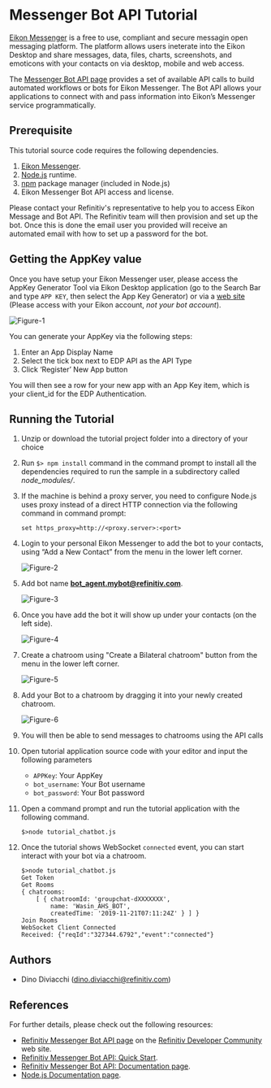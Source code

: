 # Messenger Bot API Tutorial

[Eikon Messenger](https://www.refinitiv.com/en/products/eikon-trading-software/eikon-messenger-securemessaging) is a free to use, compliant and secure messagin open messaging platform.  The platform allows users ineterate into the Eikon Desktop and share messages, data, files, charts, screenshots, and emoticons with your contacts on via desktop, mobile and web access.

The [Messenger Bot API page](https://developers.refinitiv.com/messenger-api) provides a set of available API calls to build automated workflows or bots for Eikon Messenger. The Bot API allows your applications to connect with and pass information
into Eikon’s Messenger service programmatically.

## Prerequisite
This tutorial source code requires the following dependencies.
1. [Eikon Messenger](https://www.refinitiv.com/en/products/eikon-trading-software/eikon-messenger-securemessaging).
2. [Node.js](https://nodejs.org/en/) runtime.
3. [npm](https://www.npmjs.com/) package manager (included in Node.js)
4. Eikon Messenger Bot API access and license.

Please contact your Refinitiv's representative to help you to access Eikon Message and Bot API. The Refinitiv team will then provision and set up the bot. Once this is done the email user you provided will receive an automated email with how to set up a password for the bot.

## Getting the AppKey value

Once you have setup your Eikon Messenger user, please access the AppKey Generator Tool via Eikon Desktop application (go to the Search Bar and type ```APP KEY```, then select the App Key Generator) or via a <a href="https://amers1.apps.cp.thomsonreuters.com/apps/AppkeyGenerator">web site</a> (Please access with your Eikon account, *not your bot account*). 

![Figure-1](images/app_key_generator.png "AppKey Generator Tool") 

You can generate your AppKey via the following steps:
1. Enter an App Display Name
2. Select the tick box next to EDP API as the API Type
3. Click ‘Register’ New App button

You will then see a row for your new app with an App Key item, which is your client_id for the EDP Authentication. 

## Running the Tutorial
1. Unzip or download the tutorial project folder into a directory of your choice 
2. Run ```$> npm install``` command in the command prompt to install all the dependencies required to run the sample in a subdirectory called *node_modules/*.
3. If the machine is behind a proxy server, you need to configure Node.js uses proxy instead of a direct HTTP connection via the following command in command prompt: 
    ```
    set https_proxy=http://<proxy.server>:<port>
    ```
4. Login to your personal Eikon Messenger to add the bot to your contacts, using “Add a New Contact” from the menu in the lower left corner.

    ![Figure-2](images/eikon_msg_addbot1.png "Add a New Contact") 

5. Add bot name **bot_agent.mybot@refinitiv.com**.

    ![Figure-3](images/eikon_msg_addbot2.png "Add Bot account") 

6. Once you have add the bot it will show up under your contacts (on the left side).

    ![Figure-4](images/eikon_msg_addbot3.png "Your Bot Account") 

7. Create a chatroom using "Create a Bilateral chatroom" button from the menu in the lower left corner.

    ![Figure-5](images/eikon_msg_addbot4.png "Create a chatroom") 

8. Add your Bot to a chatroom by dragging it into your newly created chatroom. 

    ![Figure-6](images/eikon_msg_addbot5.png "Bot Chatroom") 

9. You will then be able to send messages to chatrooms using the API calls
10. Open tutorial application source code with your editor and input the following parameters
    - ```APPKey```: Your AppKey
    - ```bot_username```: Your Bot username
    - ```bot_password```: Your Bot password
11. Open a command prompt and run the tutorial application with the following command.
    ```
    $>node tutorial_chatbot.js
    ```
12. Once the tutorial shows WebSocket ```connected``` event, you can start interact with your bot via a chatroom.
    ```
    $>node tutorial_chatbot.js
    Get Token
    Get Rooms
    { chatrooms:
        [ { chatroomId: 'groupchat-dXXXXXXX',
            name: 'Wasin_AHS_BOT',
            createdTime: '2019-11-21T07:11:24Z' } ] }
    Join Rooms
    WebSocket Client Connected
    Received: {"reqId":"327344.6792","event":"connected"}
    ```

## Authors
- Dino Diviacchi (dino.diviacchi@refinitiv.com)

## <a id="references"></a>References
For further details, please check out the following resources:
* [Refinitiv Messenger Bot API page](https://developers.refinitiv.com/messenger-api) on the [Refinitiv Developer Community](https://developers.thomsonreuters.com/) web site.
* [Refinitiv Messenger Bot API: Quick Start](https://developers.refinitiv.com/messenger-api/messenger-bot-api/quick-start). 
* [Refinitiv Messenger Bot API: Documentation page](https://developers.refinitiv.com/messenger-api/messenger-bot-api/docs).
* [Node.js Documentation page](https://nodejs.org/dist/latest-v12.x/docs/api/).

